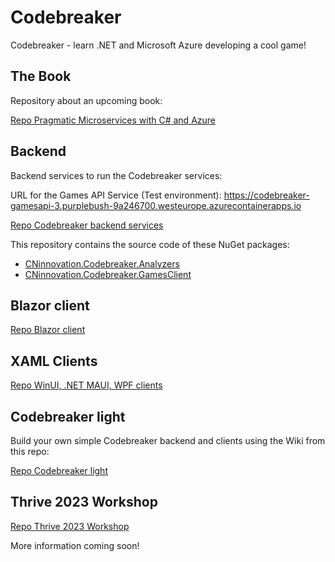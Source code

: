 # Codebreaker

Codebreaker - learn .NET and Microsoft Azure developing a cool game!

## The Book

Repository about an upcoming book:

[Repo Pragmatic Microservices with C# and Azure](https://github.com/CodebreakerApp/Pragmatic-Microservices-With-C-Sharp-and-Azure)

## Backend

Backend services to run the Codebreaker services:

URL for the Games API Service (Test environment): https://codebreaker-gamesapi-3.purplebush-9a246700.westeurope.azurecontainerapps.io

[Repo Codebreaker backend services](https://github.com/CodebreakerApp/Codebreaker.Backend)

This repository contains the source code of these NuGet packages:

* [CNinnovation.Codebreaker.Analyzers](https://www.nuget.org/packages/CNinnovation.Codebreaker.Analyzers/)
* [CNinnovation.Codebreaker.GamesClient](https://www.nuget.org/packages/CNinnovation.Codebreaker.GamesClient/)

## Blazor client

[Repo Blazor client](https://github.com/CodebreakerApp/Codebreaker.Blazor)

## XAML Clients

[Repo WinUI, .NET MAUI, WPF clients](https://github.com/CodebreakerApp/Codebreaker.Xaml)

## Codebreaker light

Build your own simple Codebreaker backend and clients using the Wiki from this repo:

[Repo Codebreaker light](https://github.com/CodebreakerApp/codebreakerlight)

## Thrive 2023 Workshop

[Repo Thrive 2023 Workshop](https://github.com/CodebreakerApp/thriveworkshop2023)

More information coming soon!
